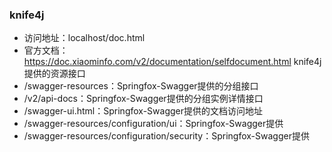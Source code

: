 ### knife4j 
- 访问地址：localhost/doc.html
- 官方文档：https://doc.xiaominfo.com/v2/documentation/selfdocument.html
knife4j提供的资源接口
- /swagger-resources：Springfox-Swagger提供的分组接口
- /v2/api-docs：Springfox-Swagger提供的分组实例详情接口
- /swagger-ui.html：Springfox-Swagger提供的文档访问地址
- /swagger-resources/configuration/ui：Springfox-Swagger提供
- /swagger-resources/configuration/security：Springfox-Swagger提供
